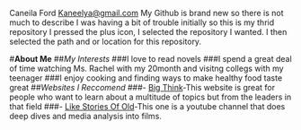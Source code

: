 Caneila Ford Kaneelya@gmail.com
My Github is brand new so there is not much to describe
I was having a bit of trouble initially so this is my thrid repository
I pressed the plus icon, I selected the repository I wanted. I then selected the path and or location for this repository.

#**About Me**
##_My Interests_
###I love to read novels
###I spend a great deal of time watching Ms. Rachel with my 20month and visitng collegs with my teenager
###I enjoy cooking and finding ways to make healthy food taste great
##_Websites I Reccomend_
###- [Big Think](www.bigthink.com)-This website is great for people who want to learn about a multitude of topics but from the leaders in that field
###- [ Like Stories Of Old](https://www.youtube.com/@LikeStoriesofOld)-This one is a youtube channel that does deep dives and media analysis into films.


